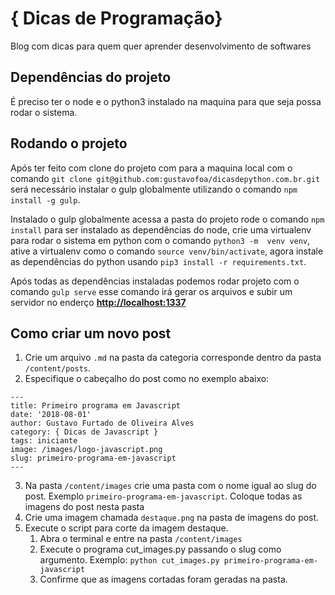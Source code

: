 # { Dicas de Programação}

Blog com dicas para quem quer aprender desenvolvimento de softwares

## Dependências do projeto

É preciso ter o node e o python3 instalado na maquina para que seja possa rodar o sistema.

## Rodando o projeto

Após ter feito com clone do projeto com para a maquina local
com o comando `git clone git@github.com:gustavofoa/dicasdepython.com.br.git` 
será necessário instalar o gulp globalmente utilizando 
o comando `npm install -g gulp`.

Instalado o gulp globalmente acessa a pasta do projeto rode 
o comando `npm install` para ser instalado as dependências do node, 
crie uma virtualenv para rodar o sistema em python com 
o comando `python3 -m  venv venv`, 
ative a virtualenv como o comando `source venv/bin/activate`, 
agora instale as dependências do python 
usando `pip3 install -r requirements.txt`.

Após todas as dependências instaladas podemos rodar projeto com 
o comando `gulp serve` esse comando irá gerar os arquivos 
e subir um servidor no enderço **<http://localhost:1337>**

## Como criar um novo post

1. Crie um arquivo `.md` na pasta da categoria corresponde
dentro da pasta `/content/posts`.
2. Especifique o cabeçalho do post como no exemplo abaixo:

```
---
title: Primeiro programa em Javascript
date: '2018-08-01'
author: Gustavo Furtado de Oliveira Alves
category: { Dicas de Javascript }
tags: iniciante
image: /images/logo-javascript.png
slug: primeiro-programa-em-javascript
---
```

3. Na pasta `/content/images` crie uma pasta com o nome igual ao slug do post.
Exemplo `primeiro-programa-em-javascript`. Coloque todas as imagens do post nesta pasta
4. Crie uma imagem chamada `destaque.png` na pasta de imagens do post.
5. Execute o script para corte da imagem destaque. 
   1. Abra o terminal e entre na pasta `/content/images`
   2. Execute o programa cut_images.py passando o slug como argumento.
   Exemplo: `python cut_images.py primeiro-programa-em-javascript`
   3. Confirme que as imagens cortadas foram geradas na pasta.